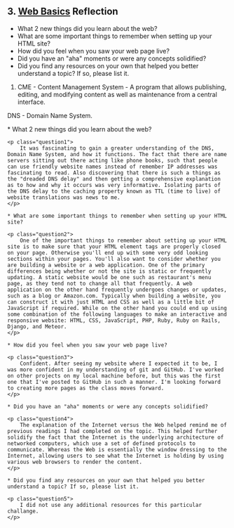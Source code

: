 ## 3. [Web Basics](3_web_basics/readme.md) Reflection

* What 2 new things did you learn about the web?
* What are some important things to remember when setting up your HTML site?
* How did you feel when you saw your web page live?
* Did you have an "aha" moments or were any concepts solidified?
* Did you find any resources on your own that helped you better understand a topic? If so, please list it.

<!-- Add your reflection here. Remove the comment markers -->

1. CME - Content Management System - A program that allows publishing, editing, and modifying content as well as maintenance from a central interface. 

DNS - Domain Name System. 


<div class="answers">
	* What 2 new things did you learn about the web?

	<p class="question1">
		It was fascinating to gain a greater understanding of the DNS, Domain Name System, and how it functions. The fact that there are name servers sitting out there acting like phone books, such that people can use friendly website names instead of remember IP addresses was fascinating to read. Also discovering that there is such a things as the "dreaded DNS delay" and then getting a comprehensive explanation as to how and why it occurs was very informative. Isolating parts of the DNS delay to the caching property known as TTL (time to live) of website translations was news to me. 
	</p>
	
	* What are some important things to remember when setting up your HTML site?

	<p class="question2">
		One of the important things to remember about setting up your HTML site is to make sure that your HTML element tags are properly closed on your page. Otherwise you'll end up with some very odd looking sections within your pages. You'll also want to consider whether you are building a website or a web application. One of the primary differences being whether or not the site is static or frequently updating. A static website would be one such as restaurant's menu page, as they tend not to change all that frequently. A web application on the other hand frequently undergoes changes or updates, such as a blog or Amazon.com. Typically when building a website, you can construct it with just HTML and CSS as well as a little bit of JavaScript if required. While on the other hand you could end up using some combination of the following languages to make an interactive and responsive website: HTML, CSS, JavaScript, PHP, Ruby, Ruby on Rails, Django, and Meteor.
	</p>
	
	* How did you feel when you saw your web page live?

	<p class="question3">
		Confident. After seeing my website where I expected it to be, I was more confident in my understanding of git and GitHub. I've worked on other projects on my local machine before, but this was the first one that I've posted to GitHub in such a manner. I'm looking forward to creating more pages as the class moves forward.
	</p>

	* Did you have an "aha" moments or were any concepts solidified?

	<p class="question4">
		The explanation of the Internet versus the Web helped remind me of previous readings I had completed on the topic. This helped further solidify the fact that the Internet is the underlying architecture of networked computers, which use a set of defined protocols to communicate. Whereas the Web is essentially the window dressing to the Internet, allowing users to see what the Internet is holding by using various web browsers to render the content. 
	</p>

	* Did you find any resources on your own that helped you better understand a topic? If so, please list it.
	
	<p class="question5">
		I did not use any additional resources for this particular challange.
	</p>
</div>